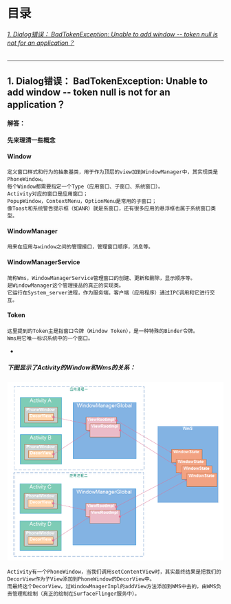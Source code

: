 # 目录
###### [1. Dialog错误： BadTokenException: Unable to add window -- token null is not for an application？](#1)










* * *

<h2 id="1">1. Dialog错误： BadTokenException: Unable to add window -- token null is not for an application？</h2>


#### 解答：
**先来理清一些概念**


#### Window

    定义窗口样式和行为的抽象基类，用于作为顶层的view加到WindowManager中，其实现类是PhoneWindow。
    每个Window都需要指定一个Type（应用窗口、子窗口、系统窗口）。
    Activity对应的窗口是应用窗口；
    PopupWindow，ContextMenu，OptionMenu是常用的子窗口；
    像Toast和系统警告提示框（如ANR）就是系窗口，还有很多应用的悬浮框也属于系统窗口类型。

#### WindowManager
    
    用来在应用与window之间的管理接口，管理窗口顺序，消息等。
    
#### WindowManagerService
    简称Wms，WindowManagerService管理窗口的创建、更新和删除，显示顺序等。
    是WindowManager这个管理接品的真正的实现类。
    它运行在System_server进程，作为服务端，客户端（应用程序）通过IPC调用和它进行交互。
    
#### Token
    这里提到的Token主是指窗口令牌（Window Token），是一种特殊的Binder令牌。
    Wms用它唯一标识系统中的一个窗口。
    
*
    
##### 下图显示了Activity的Window和Wms的关系：
![image](res/pic/Android-Dialog-1.png)

    Activity有一个PhoneWindow，当我们调用setContentView时，其实最终结果是把我们的DecorView作为子View添加到PhoneWindow的DecorView中。
    而最终这个DecorView，过WindowMnagerImpl的addView方法添加到WMS中去的，由WMS负责管理和绘制（真正的绘制在SurfaceFlinger服务中）。

